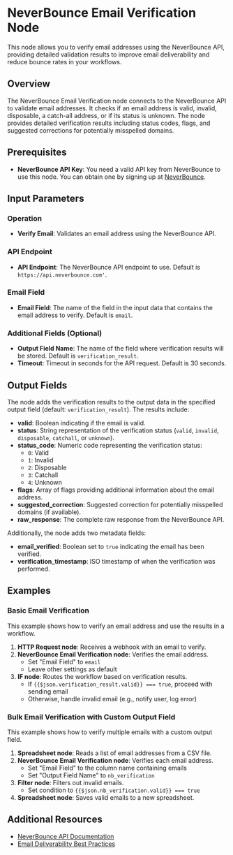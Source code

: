 # NeverBounce Email Verification Node

This node allows you to verify email addresses using the NeverBounce API, providing detailed validation results to improve email deliverability and reduce bounce rates in your workflows.

## Overview

The NeverBounce Email Verification node connects to the NeverBounce API to validate email addresses. It checks if an email address is valid, invalid, disposable, a catch-all address, or if its status is unknown. The node provides detailed verification results including status codes, flags, and suggested corrections for potentially misspelled domains.

## Prerequisites

- **NeverBounce API Key**: You need a valid API key from NeverBounce to use this node. You can obtain one by signing up at [NeverBounce](https://neverbounce.com/).

## Input Parameters

### Operation
- **Verify Email**: Validates an email address using the NeverBounce API.

### API Endpoint
- **API Endpoint**: The NeverBounce API endpoint to use. Default is `https://api.neverbounce.com'`.

### Email Field
- **Email Field**: The name of the field in the input data that contains the email address to verify. Default is `email`.

### Additional Fields (Optional)
- **Output Field Name**: The name of the field where verification results will be stored. Default is `verification_result`.
- **Timeout**: Timeout in seconds for the API request. Default is 30 seconds.

## Output Fields

The node adds the verification results to the output data in the specified output field (default: `verification_result`). The results include:

- **valid**: Boolean indicating if the email is valid.
- **status**: String representation of the verification status (`valid`, `invalid`, `disposable`, `catchall`, or `unknown`).
- **status_code**: Numeric code representing the verification status:
  - `0`: Valid
  - `1`: Invalid
  - `2`: Disposable
  - `3`: Catchall
  - `4`: Unknown
- **flags**: Array of flags providing additional information about the email address.
- **suggested_correction**: Suggested correction for potentially misspelled domains (if available).
- **raw_response**: The complete raw response from the NeverBounce API.

Additionally, the node adds two metadata fields:
- **email_verified**: Boolean set to `true` indicating the email has been verified.
- **verification_timestamp**: ISO timestamp of when the verification was performed.

## Examples

### Basic Email Verification

This example shows how to verify an email address and use the results in a workflow.

1. **HTTP Request node**: Receives a webhook with an email to verify.
2. **NeverBounce Email Verification node**: Verifies the email address.
   - Set "Email Field" to `email`
   - Leave other settings as default
3. **IF node**: Routes the workflow based on verification results.
   - If `{{$json.verification_result.valid}} === true`, proceed with sending email
   - Otherwise, handle invalid email (e.g., notify user, log error)

### Bulk Email Verification with Custom Output Field

This example shows how to verify multiple emails with a custom output field.

1. **Spreadsheet node**: Reads a list of email addresses from a CSV file.
2. **NeverBounce Email Verification node**: Verifies each email address.
   - Set "Email Field" to the column name containing emails
   - Set "Output Field Name" to `nb_verification`
3. **Filter node**: Filters out invalid emails.
   - Set condition to `{{$json.nb_verification.valid}} === true`
4. **Spreadsheet node**: Saves valid emails to a new spreadsheet.

## Additional Resources

- [NeverBounce API Documentation](https://developers.neverbounce.com/docs)
- [Email Deliverability Best Practices](https://docs.n8n.io/integrations/builtin/app-nodes/n8n-nodes-base.nbemailverification/)
